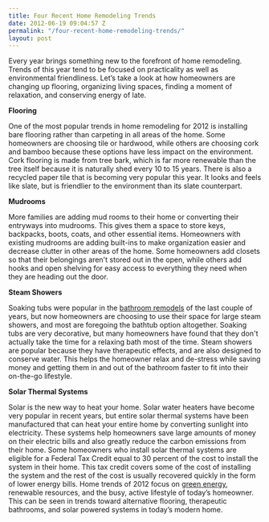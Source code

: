 ```yaml
---
title: Four Recent Home Remodeling Trends
date: 2012-06-19 09:04:57 Z
permalink: "/four-recent-home-remodeling-trends/"
layout: post
---
```


Every year brings something new to the forefront of home remodeling. Trends of this year tend to be focused on practicality as well as environmental friendliness. Let’s take a look at how homeowners are changing up flooring, organizing living spaces, finding a moment of relaxation, and conserving energy of late.

<strong>Flooring</strong>

One of the most popular trends in home remodeling for 2012 is installing bare flooring rather than carpeting in all areas of the home. Some homeowners are choosing tile or hardwood, while others are choosing cork and bamboo because these options have less impact on the environment. Cork flooring is made from tree bark, which is far more renewable than the tree itself because it is naturally shed every 10 to 15 years. There is also a recycled paper tile that is becoming very popular this year. It looks and feels like slate, but is friendlier to the environment than its slate counterpart.

<strong>Mudrooms</strong>

More families are adding mud rooms to their home or converting their entryways into mudrooms. This gives them a space to store keys, backpacks, boots, coats, and other essential items. Homeowners with existing mudrooms are adding built-ins to make organization easier and decrease clutter in other areas of the home. Some homeowners add closets so that their belongings aren't stored out in the open, while others add hooks and open shelving for easy access to everything they need when they are heading out the door.

<strong>Steam Showers</strong>

Soaking tubs were popular in the <a href="http://www.murraylampert.com/san-diego-bathroom-remodeling-services/">bathroom remodels</a> of the last couple of years, but now homeowners are choosing to use their space for large steam showers, and most are foregoing the bathtub option altogether. Soaking tubs are very decorative, but many homeowners have found that they don't actually take the time for a relaxing bath most of the time. Steam showers are popular because they have therapeutic effects, and are also designed to conserve water. This helps the homeowner relax and de-stress while saving money and getting them in and out of the bathroom faster to fit into their on-the-go lifestyle.

<strong>Solar Thermal Systems</strong>

Solar is the new way to heat your home. Solar water heaters have become very popular in recent years, but entire solar thermal systems have been manufactured that can heat your entire home by converting sunlight into electricity. These systems help homeowners save large amounts of money on their electric bills and also greatly reduce the carbon emissions from their home. Some homeowners who install solar thermal systems are eligible for a Federal Tax Credit equal to 30 percent of the cost to install the system in their home. This tax credit covers some of the cost of installing the system and the rest of the cost is usually recovered quickly in the form of lower energy bills.
Home trends of 2012 focus on <a href="http://www.murraylampert.com/san-diego-green-home-construction/">green energy</a>, renewable resources, and the busy, active lifestyle of today’s homeowner. This can be seen in trends toward alternative flooring, therapeutic bathrooms, and solar powered systems in today’s modern home.
